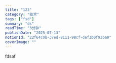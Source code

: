 ```yaml
---
title: "123"
category: "技术"
tags: ["fsd"]
summary: "ds"
readTime: "3分钟"
publishDate: "2025-07-13"
notionId: "22f64c0b-37ed-8111-98cf-def3b0f93ba9"
coverImage: ""
---
```


fdsaf 